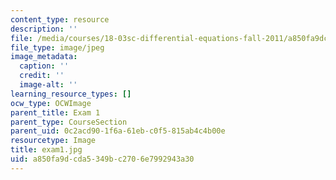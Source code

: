 ```yaml
---
content_type: resource
description: ''
file: /media/courses/18-03sc-differential-equations-fall-2011/a850fa9dcda5349bc2706e7992943a30_exam1.jpg
file_type: image/jpeg
image_metadata:
  caption: ''
  credit: ''
  image-alt: ''
learning_resource_types: []
ocw_type: OCWImage
parent_title: Exam 1
parent_type: CourseSection
parent_uid: 0c2acd90-1f6a-61eb-c0f5-815ab4c4b00e
resourcetype: Image
title: exam1.jpg
uid: a850fa9d-cda5-349b-c270-6e7992943a30
---
```

